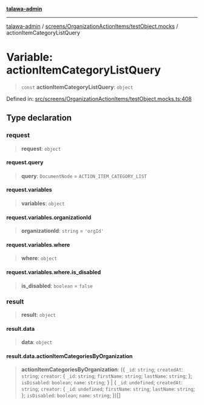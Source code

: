 [**talawa-admin**](../../../../README.md)

***

[talawa-admin](../../../../README.md) / [screens/OrganizationActionItems/testObject.mocks](../README.md) / actionItemCategoryListQuery

# Variable: actionItemCategoryListQuery

> `const` **actionItemCategoryListQuery**: `object`

Defined in: [src/screens/OrganizationActionItems/testObject.mocks.ts:408](https://github.com/gautam-divyanshu/talawa-admin/blob/cfee07d9592eee1569f258baf49181c393e48f1b/src/screens/OrganizationActionItems/testObject.mocks.ts#L408)

## Type declaration

### request

> **request**: `object`

#### request.query

> **query**: `DocumentNode` = `ACTION_ITEM_CATEGORY_LIST`

#### request.variables

> **variables**: `object`

#### request.variables.organizationId

> **organizationId**: `string` = `'orgId'`

#### request.variables.where

> **where**: `object`

#### request.variables.where.is\_disabled

> **is\_disabled**: `boolean` = `false`

### result

> **result**: `object`

#### result.data

> **data**: `object`

#### result.data.actionItemCategoriesByOrganization

> **actionItemCategoriesByOrganization**: (\{ `_id`: `string`; `createdAt`: `string`; `creator`: \{ `_id`: `string`; `firstName`: `string`; `lastName`: `string`; \}; `isDisabled`: `boolean`; `name`: `string`; \} \| \{ `_id`: `undefined`; `createdAt`: `string`; `creator`: \{ `_id`: `undefined`; `firstName`: `string`; `lastName`: `string`; \}; `isDisabled`: `boolean`; `name`: `string`; \})[]
